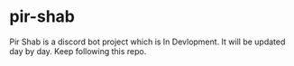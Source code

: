 # pir-shab
Pir Shab is a discord bot project which is In Devlopment. It will be updated day by day. Keep following this repo.
